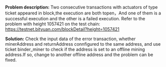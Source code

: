 **Problem description:**
 Two consecutive transactions with actuators of type ticket appeared in block,the execution are both topen，And one of them is a successful execution and the other is a failed execution.
Refer to the problem with height 1057421 on the test chain: https://testnet.bityuan.com/blockDetail?height=1057421

**Solution:**
Check the input data of the error transaction, whether minerAddress and returnAddress connfigured to the same address, and use ticket binder_miner to check if the address is set to an offline mining address.If so, change to another offline address and the problem can be fixed.